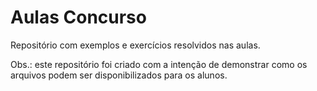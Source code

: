 # Aulas Concurso
Repositório com exemplos e exercícios resolvidos nas aulas.

Obs.: este repositório foi criado com a intenção de demonstrar como os arquivos podem ser disponibilizados para os alunos.
